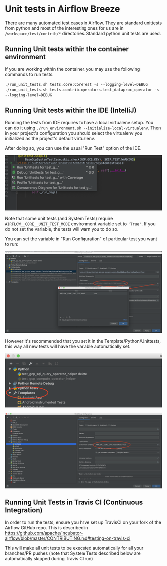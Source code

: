 # Unit tests in Airflow Breeze

There are many automated test cases in Airflow. They are standard unittests
from python and most of the interesting ones for us are in
`/workspace/test/contrib/*` directories. Standard python unit tests are used.

## Running Unit tests within the container environment

If you are working within the container, you may use the following commands to
run tests.

`./run_unit_tests.sh tests.core:CoreTest -s --logging-level=DEBUG`
`./run_unit_tests.sh tests.contrib.operators.test_dataproc_operator -s
--logging-level=DEBUG`

## Running Unit tests within the IDE (IntelliJ)

Running the tests from IDE requires to have a local virtualenv setup. You can do it
using `./run_environment.sh --initialize-local-virtualenv`. Then in your project's
configuration you should select the virtualenv you initialized as the project's default
virtualenv.

After doing so, you can use the usual "Run Test" option of the IDE.

![Run unittests](images/run_unittests.png)

Note that some unit tests (and System Tests) require `AIRFLOW__CORE__UNIT_TEST_MODE`
environment variable set to `'True'`. If you do not set the variable, the tests will
warn you to do so.

You can set the variable in "Run Configuration" of particular test you want to run:

![Unit test mode](images/unit_test_mode.png)

However it's recommended that you set it in the Template/Python/Unittests, this way
all new tests will have the variable automatically set.

![Templates](images/templates.png)

![Templates unittests](images/templates-unittests.png)

## Running Unit Tests in Travis CI (Continuous Integration)

In order to run the tests, ensure you have set up TravisCI on your fork of the Airflow
GitHub repo. This is described in
https://github.com/apache/incubator-airflow/blob/master/CONTRIBUTING.md#testing-on-travis-ci

This will make all unit tests to be executed automatically for all your
branches/PR pushes (note that System Tests described below are automatically skipped
during Travis CI run)
